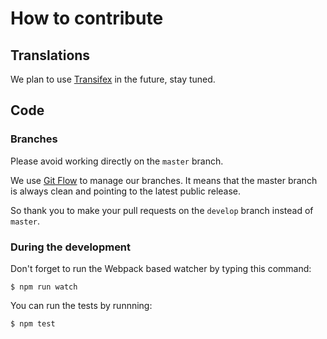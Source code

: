 # How to contribute


## Translations

We plan to use [Transifex](http://www.transifex.com) in the future, stay tuned.


## Code

### Branches

Please avoid working directly on the `master` branch.

We use [Git Flow](https://github.com/nvie/gitflow) to manage our branches. It means that the master branch is always clean and pointing to the latest public release.

So thank you to make your pull requests on the `develop` branch instead of `master`.


### During the development

Don't forget to run the Webpack based watcher by typing this command:

    $ npm run watch

You can run the tests by runnning:

    $ npm test
